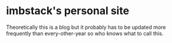 # imbstack's personal site

Theoretically this is a blog but it probably has to be updated more frequently than every-other-year so who knows what to call this.
